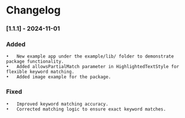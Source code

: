 # Changelog

### [1.1.1] - 2024-11-01

### Added

	•	New example app under the example/lib/ folder to demonstrate package functionality.
	•	Added allowsPartialMatch parameter in HighlightedTextStyle for flexible keyword matching.
	•	Added image example for the package.

### Fixed

	•	Improved keyword matching accuracy.
	•	Corrected matching logic to ensure exact keyword matches.